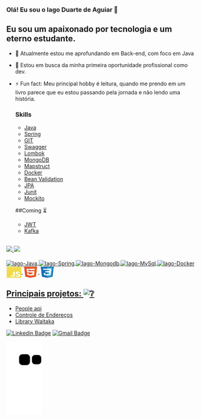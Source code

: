### Olá! Eu sou o Iago Duarte de Aguiar 👋

## Eu sou um apaixonado por tecnologia e um eterno estudante.

- 🔭 Atualmente estou me aprofundando em Back-end, com foco em Java
- 👯 Estou em busca da minha primeira oportunidade profissional como dev.
- ⚡ Fun fact: Meu principal hobby é leitura, quando me prendo em um livro parece que eu estou passando pela jornada e não lendo uma história.



 
  ### Skills


  - [Java](https://www.java.com/pt-BR/)
  - [Spring](https://spring.io/)
  - [GIT](https://github.com/iagoAguiar)
  - [Swagger](https://swagger.io/)
  - [Lombok](https://projectlombok.org/)
  - [MongoDB](https://www.mongodb.com/pt-br/)
  - [Mapstruct](https://mapstruct.org/)
  - [Docker](https://www.docker.com/)
  - [Bean Validation](https://beanvalidation.org/)
  - [JPA](https://www.oracle.com/java/technologies/persistence-jsp.html)
  - [Junit](https://junit.org/junit5/)
  - [Mockito](https://site.mockito.org/)

   ##Coming ⏳
   - [JWT](https://jwt.io/)
   - [Kafka](https://kafka.apache.org/)

<br/>
 <div>
  <a href="https://github.com/iagoAguiar">
  <img height="180em" src="https://github-readme-stats.vercel.app/api?username=iagoAguiar&show_icons=true&theme=dracula&include_all_commits=true&count_private=true"/>
  <img height="180em" src="https://github-readme-stats.vercel.app/api/top-langs/?username=iagoAguiar&layout=compact&langs_count=7&theme=dracula"/>
</div>
  
<div style="display: inline_block"><br>
   <img align="center" alt="Iago-Java" height="30" width="40" src="https://cdn.jsdelivr.net/gh/devicons/devicon/icons/java/java-original.svg" />
   <img align="center" alt="Iago-Spring"  height="30" width="40"  src="https://cdn.jsdelivr.net/gh/devicons/devicon/icons/spring/spring-original.svg" />
  <img align="center" alt="Iago-Mongodb"  height="30" width="40"  src="https://cdn.jsdelivr.net/gh/devicons/devicon/icons/mongodb/mongodb-original.svg" />
  <img align="center" alt="Iago-MySql" height="30" width="40" src="https://cdn.jsdelivr.net/gh/devicons/devicon/icons/mysql/mysql-original.svg" />
  <img align="center" alt="Iago-Docker" height="30" width="40"  src="https://cdn.jsdelivr.net/gh/devicons/devicon/icons/docker/docker-original-wordmark.svg" />
  <img align="center" alt="Iago-Js" height="30" width="40" src="https://raw.githubusercontent.com/devicons/devicon/master/icons/javascript/javascript-plain.svg">
  <img align="center" alt="Rafa-HTML" height="30" width="40" src="https://raw.githubusercontent.com/devicons/devicon/master/icons/html5/html5-original.svg">
  <img align="center" alt="Rafa-CSS" height="30" width="40" src="https://raw.githubusercontent.com/devicons/devicon/master/icons/css3/css3-original.svg">
</div>
  
  ## Principais projetos:                ![❔](❔ "Artigos sendo mostrados em ordem de crição, do mais velho para o mais novo")
  

  
- [People api](https://github.com/iagoAguiar/peopleapi-live)
- [Controle de Endereços](https://github.com/iagoAguiar/ControleEnderecos)
- [Library Waitaka](https://github.com/iagoAguiar/libraryWaitaka/)
 
<div> 

[![Linkedin Badge](https://img.shields.io/badge/-Iago-blue?style=flat-square&logo=Linkedin&logoColor=white&link=https://www.linkedin.com/in/iagoduarte/)](https://www.linkedin.com/in/iagoduarte/)
[![Gmail Badge](https://img.shields.io/badge/-iagoaguiar202@gmail.com-c14438?style=flat-square&logo=Gmail&logoColor=white&link=mailto:iagoaguiar202@gmail.com)](mailto:iagoaguiar202@gmail.com)
 
  
  ![Snake animation](https://github.com/iagoAguiar/iagoAguiar/blob/output/github-contribution-grid-snake.svg)
 
</div>






